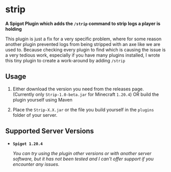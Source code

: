 # strip
**A Spigot Plugin which adds the `/strip` command to strip logs a player is holding**

This plugin is just a fix for a very specific problem, where for some reason another plugin prevented logs from being stripped with an axe like we are used to.
Because checking every plugin to find which is causing the issue is a very tedious work, especially if you have many plugins installed, I wrote this tiny plugin to create a work-around by adding `/strip`

## Usage

1. Either download the version you need from the releases page. (Currently only `Strip-1.0-beta.jar` for Minecraft `1.20.4`)
   OR build the plugin yourself using Maven

2. Place the `Strip-X.X.jar` or the file you build yourself in the `plugins` folder of your server.

## Supported Server Versions

* **`Spigot 1.20.4`**

  *You can try using the plugin other versions or with another server software, but it has not been tested and I can't offer support if you encounter any issues.*
